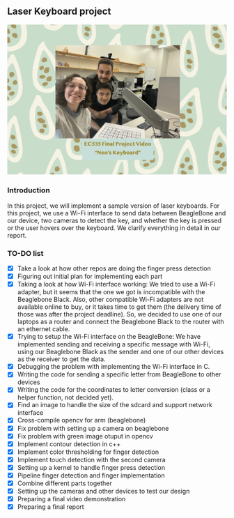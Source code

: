 ## Laser Keyboard project 
![Members](https://github.com/beste-oztop/ec535-project/blob/main/private/cover.png)
### Introduction
In this project, we will implement a sample version of laser keyboards. For this project, we use a Wi-Fi interface to send data between BeagleBone and our device, two cameras to detect the key, and whether the key is pressed or the user hovers over the keyboard. We clarify everything in detail in our report.

### TO-DO list

- [x] Take a look at how other repos are doing the finger press detection
- [x] Figuring out initial plan for implementing each part
- [X] Taking a look at how Wi-Fi interface working: We tried to use a Wi-Fi adapter, but it seems that the one we got is incompatible with the Beaglebone Black. Also, other compatible Wi-Fi adapters are not available online to buy, or it takes time to get them (the delivery time of those was after the project deadline). So, we decided to use one of our laptops as a router and connect the Beaglebone Black to the router with an ethernet cable.
- [X] Trying to setup the Wi-Fi interface on the BeagleBone: We have implemented sending and receiving a specific message with Wi-Fi, using our Beaglebone Black as the sender and one of our other devices as the receiver to get the data.
- [x] Debugging the problem with implementing the Wi-Fi interface in C.
- [x] Writing the code for sending a specific letter from BeagleBone to other devices
- [x] Writing the code for the coordinates to letter conversion (class or a helper function, not decided yet). 
- [x] Find an image to handle the size of the sdcard and support network interface
- [x] Cross-compile opencv for arm (beaglebone) 
- [x] Fix problem with setting up a camera on beaglebone
- [x] Fix problem with green image otuput in opencv
- [x] Implement contour detection in c++
- [x] Implement color thresholding for finger detection
- [x] Implement touch detection with the second camera
- [x] Setting up a kernel to handle finger press detection
- [x] Pipeline finger detection and finger implementation
- [x] Combine different parts together
- [x] Setting up the cameras and other devices to test our design
- [x] Preparing a final video demonstration
- [x] Preparing a final report
